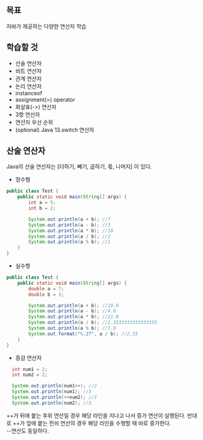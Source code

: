 ## 목표
자바가 제공하는 다양한 연산자 학습

## 학습할 것
- 산술 연산자
- 비트 연산자
- 관계 연산자
- 논리 연산자
- instanceof
- assignment(=) operator
- 화살표(->) 연산자
- 3항 연산자
- 연산자 우선 순위
- (optional) Java 13.switch 연산자

## 산술 연산자
Java의 산술 연산자는 [더하기, 빼기, 곱하기, 몫, 나머지] 이 있다.

- 정수형
```java
public class Test {
    public static void main(String[] args) {
        int a = 5;
        int b = 2;

        System.out.println(a + b); //7
        System.out.println(a - b); //3
        System.out.println(a * b); //10
        System.out.println(a / b); //2
        System.out.println(a % b); //1
    }
}
```
- 실수형
```java
public class Test {
    public static void main(String[] args) {
        double a = 7;
        double b = 3;

        System.out.println(a + b); //10.0
        System.out.println(a - b); //4.0
        System.out.println(a * b); //21.0
        System.out.println(a / b); //2.3333333333333335
        System.out.println(a % b); //1.0
        System.out.format("%.2f", a / b); //2.33
    }
}
```

- 증감 연산자
```java
  int num1 = 2;
  int num2 = 2;

  System.out.println(num1++); //2
  System.out.println(num1); //3
  System.out.println(++num2); //3
  System.out.println(num2); //3
```

++가 뒤에 붙는 후위 연산일 경우 해당 라인을 지나고 나서 증가 연산이 실행된다. 반대로 ++가 앞에 붙는 전쉬 연산의 경우 해당 라인을 수행할 때 바로 증가한다.  
--연산도 동일하다.
